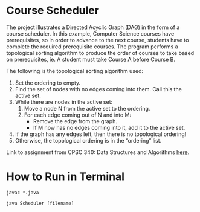 # Course Scheduler
The project illustrates a Directed Acyclic Graph (DAG) in the form of a course scheduler. In this example, Computer Science courses have prerequisites,
so in order to advance to the next course, students have to complete the required prerequisite courses. The program performs a topological sorting
algorithm to produce the order of courses to take based on prerequisites, ie. A student must take Course A before Course B. 

The following is the topological sorting algorithm used:
1. Set the ordering to empty.
2. Find the set of nodes with no edges coming into them. Call this the active set.
3. While there are nodes in the active set:
    1. Move a node N from the active set to the ordering.
    2. For each edge coming out of N and into M:
         * Remove the edge from the graph.
         * If M now has no edges coming into it, add it to the active set.
4. If the graph has any edges left, then there is no topological ordering!
5. Otherwise, the topological ordering is in the “ordering” list.

Link to assignment from CPSC 340: Data Structures and Algorithms [here](https://www.dropbox.com/s/ylqoebjvaqhfzsw/Assignment%205%20-%20Course%20Scheduler.pdf?dl=0).  

# How to Run in Terminal
`javac *.java`

`java Scheduler [filename]`
